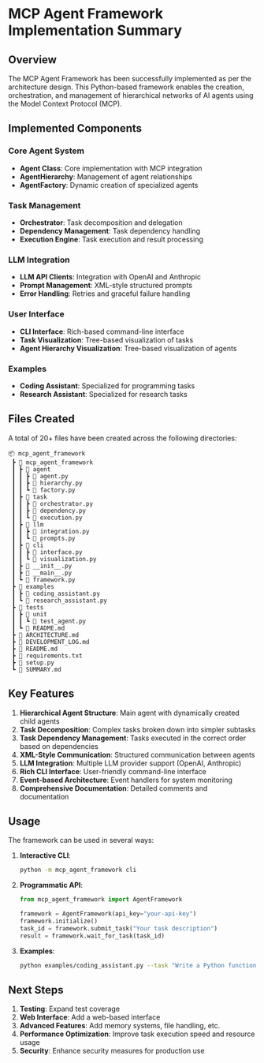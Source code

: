 # MCP Agent Framework Implementation Summary

## Overview

The MCP Agent Framework has been successfully implemented as per the architecture design. This Python-based framework enables the creation, orchestration, and management of hierarchical networks of AI agents using the Model Context Protocol (MCP).

## Implemented Components

### Core Agent System
- **Agent Class**: Core implementation with MCP integration
- **AgentHierarchy**: Management of agent relationships
- **AgentFactory**: Dynamic creation of specialized agents

### Task Management
- **Orchestrator**: Task decomposition and delegation
- **Dependency Management**: Task dependency handling
- **Execution Engine**: Task execution and result processing

### LLM Integration
- **LLM API Clients**: Integration with OpenAI and Anthropic
- **Prompt Management**: XML-style structured prompts
- **Error Handling**: Retries and graceful failure handling

### User Interface
- **CLI Interface**: Rich-based command-line interface
- **Task Visualization**: Tree-based visualization of tasks
- **Agent Hierarchy Visualization**: Tree-based visualization of agents

### Examples
- **Coding Assistant**: Specialized for programming tasks
- **Research Assistant**: Specialized for research tasks

## Files Created

A total of 20+ files have been created across the following directories:

```
📦 mcp_agent_framework
 ┣ 📂 mcp_agent_framework
 ┃ ┣ 📂 agent
 ┃ ┃ ┣ 📜 agent.py
 ┃ ┃ ┣ 📜 hierarchy.py
 ┃ ┃ ┗ 📜 factory.py
 ┃ ┣ 📂 task
 ┃ ┃ ┣ 📜 orchestrator.py
 ┃ ┃ ┣ 📜 dependency.py
 ┃ ┃ ┗ 📜 execution.py
 ┃ ┣ 📂 llm
 ┃ ┃ ┣ 📜 integration.py
 ┃ ┃ ┗ 📜 prompts.py
 ┃ ┣ 📂 cli
 ┃ ┃ ┣ 📜 interface.py
 ┃ ┃ ┗ 📜 visualization.py
 ┃ ┣ 📜 __init__.py
 ┃ ┣ 📜 __main__.py
 ┃ ┗ 📜 framework.py
 ┣ 📂 examples
 ┃ ┣ 📜 coding_assistant.py
 ┃ ┗ 📜 research_assistant.py
 ┣ 📂 tests
 ┃ ┣ 📂 unit
 ┃ ┃ ┗ 📜 test_agent.py
 ┃ ┗ 📜 README.md
 ┣ 📜 ARCHITECTURE.md
 ┣ 📜 DEVELOPMENT_LOG.md
 ┣ 📜 README.md
 ┣ 📜 requirements.txt
 ┣ 📜 setup.py
 ┗ 📜 SUMMARY.md
```

## Key Features

1. **Hierarchical Agent Structure**: Main agent with dynamically created child agents
2. **Task Decomposition**: Complex tasks broken down into simpler subtasks
3. **Task Dependency Management**: Tasks executed in the correct order based on dependencies
4. **XML-Style Communication**: Structured communication between agents
5. **LLM Integration**: Multiple LLM provider support (OpenAI, Anthropic)
6. **Rich CLI Interface**: User-friendly command-line interface
7. **Event-based Architecture**: Event handlers for system monitoring
8. **Comprehensive Documentation**: Detailed comments and documentation

## Usage

The framework can be used in several ways:

1. **Interactive CLI**:
   ```bash
   python -m mcp_agent_framework cli
   ```

2. **Programmatic API**:
   ```python
   from mcp_agent_framework import AgentFramework
   
   framework = AgentFramework(api_key="your-api-key")
   framework.initialize()
   task_id = framework.submit_task("Your task description")
   result = framework.wait_for_task(task_id)
   ```

3. **Examples**:
   ```bash
   python examples/coding_assistant.py --task "Write a Python function to find prime numbers"
   ```

## Next Steps

1. **Testing**: Expand test coverage
2. **Web Interface**: Add a web-based interface
3. **Advanced Features**: Add memory systems, file handling, etc.
4. **Performance Optimization**: Improve task execution speed and resource usage
5. **Security**: Enhance security measures for production use
